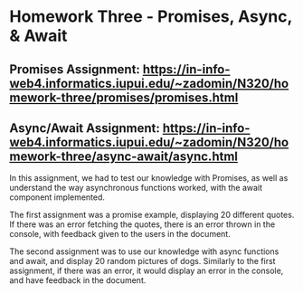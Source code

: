 # Homework Three - Promises, Async, & Await

## Promises Assignment: https://in-info-web4.informatics.iupui.edu/~zadomin/N320/homework-three/promises/promises.html

## Async/Await Assignment: https://in-info-web4.informatics.iupui.edu/~zadomin/N320/homework-three/async-await/async.html

In this assignment, we had to test our knowledge with Promises, as well as understand the way asynchronous functions worked, with the await component implemented.

The first assignment was a promise example, displaying 20 different quotes. If there was an error fetching the quotes, there is an error thrown in the console, with feedback given to the users in the document.

The second assignment was to use our knowledge with async functions and await, and display 20 random pictures of dogs. Similarly to the first assignment, if there was an error, it would display an error in the console, and have feedback in the document.
